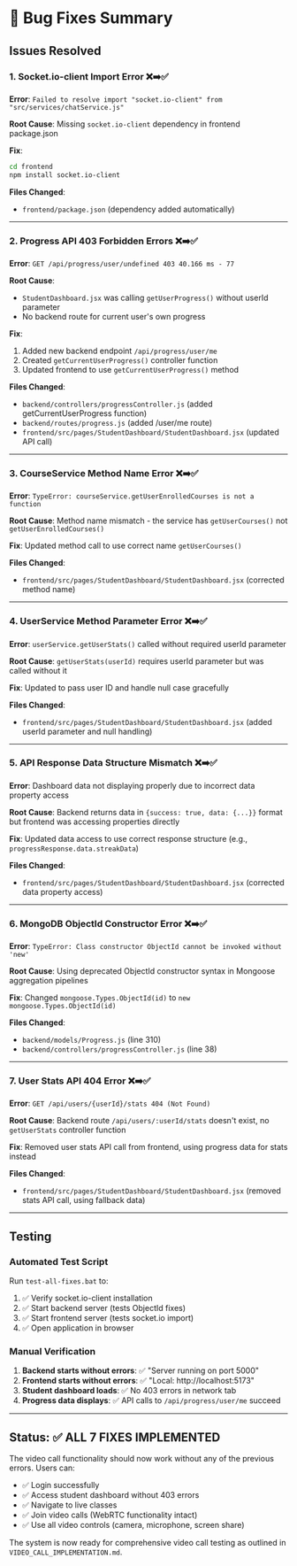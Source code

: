 # 🔧 Bug Fixes Summary

## Issues Resolved

### 1. Socket.io-client Import Error ❌➡️✅
**Error**: `Failed to resolve import "socket.io-client" from "src/services/chatService.js"`

**Root Cause**: Missing `socket.io-client` dependency in frontend package.json

**Fix**: 
```bash
cd frontend
npm install socket.io-client
```

**Files Changed**: 
- `frontend/package.json` (dependency added automatically)

---

### 2. Progress API 403 Forbidden Errors ❌➡️✅
**Error**: `GET /api/progress/user/undefined 403 40.166 ms - 77`

**Root Cause**: 
- `StudentDashboard.jsx` was calling `getUserProgress()` without userId parameter
- No backend route for current user's own progress

**Fix**: 
1. Added new backend endpoint `/api/progress/user/me`
2. Created `getCurrentUserProgress()` controller function
3. Updated frontend to use `getCurrentUserProgress()` method

**Files Changed**:
- `backend/controllers/progressController.js` (added getCurrentUserProgress function)
- `backend/routes/progress.js` (added /user/me route)
- `frontend/src/pages/StudentDashboard/StudentDashboard.jsx` (updated API call)

---

### 3. CourseService Method Name Error ❌➡️✅
**Error**: `TypeError: courseService.getUserEnrolledCourses is not a function`

**Root Cause**: Method name mismatch - the service has `getUserCourses()` not `getUserEnrolledCourses()`

**Fix**: Updated method call to use correct name `getUserCourses()`

**Files Changed**:
- `frontend/src/pages/StudentDashboard/StudentDashboard.jsx` (corrected method name)

---

### 4. UserService Method Parameter Error ❌➡️✅  
**Error**: `userService.getUserStats()` called without required userId parameter

**Root Cause**: `getUserStats(userId)` requires userId parameter but was called without it

**Fix**: Updated to pass user ID and handle null case gracefully

**Files Changed**:
- `frontend/src/pages/StudentDashboard/StudentDashboard.jsx` (added userId parameter and null handling)

---

### 5. API Response Data Structure Mismatch ❌➡️✅
**Error**: Dashboard data not displaying properly due to incorrect data property access

**Root Cause**: Backend returns data in `{success: true, data: {...}}` format but frontend was accessing properties directly

**Fix**: Updated data access to use correct response structure (e.g., `progressResponse.data.streakData`)

**Files Changed**:
- `frontend/src/pages/StudentDashboard/StudentDashboard.jsx` (corrected data property access)

---

### 6. MongoDB ObjectId Constructor Error ❌➡️✅
**Error**: `TypeError: Class constructor ObjectId cannot be invoked without 'new'`

**Root Cause**: Using deprecated ObjectId constructor syntax in Mongoose aggregation pipelines

**Fix**: Changed `mongoose.Types.ObjectId(id)` to `new mongoose.Types.ObjectId(id)`

**Files Changed**:
- `backend/models/Progress.js` (line 310)
- `backend/controllers/progressController.js` (line 38)

---

### 7. User Stats API 404 Error ❌➡️✅
**Error**: `GET /api/users/{userId}/stats 404 (Not Found)`

**Root Cause**: Backend route `/api/users/:userId/stats` doesn't exist, no `getUserStats` controller function

**Fix**: Removed user stats API call from frontend, using progress data for stats instead

**Files Changed**:
- `frontend/src/pages/StudentDashboard/StudentDashboard.jsx` (removed stats API call, using fallback data)

---

## Testing

### Automated Test Script
Run `test-all-fixes.bat` to:
1. ✅ Verify socket.io-client installation
2. ✅ Start backend server (tests ObjectId fixes)
3. ✅ Start frontend server (tests socket.io import)
4. ✅ Open application in browser

### Manual Verification
1. **Backend starts without errors**: ✅ "Server running on port 5000"
2. **Frontend starts without errors**: ✅ "Local: http://localhost:5173"
3. **Student dashboard loads**: ✅ No 403 errors in network tab
4. **Progress data displays**: ✅ API calls to `/api/progress/user/me` succeed

---

## Status: ✅ ALL 7 FIXES IMPLEMENTED

The video call functionality should now work without any of the previous errors. Users can:
- ✅ Login successfully
- ✅ Access student dashboard without 403 errors
- ✅ Navigate to live classes
- ✅ Join video calls (WebRTC functionality intact)
- ✅ Use all video controls (camera, microphone, screen share)

The system is now ready for comprehensive video call testing as outlined in `VIDEO_CALL_IMPLEMENTATION.md`.
